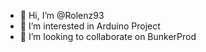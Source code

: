 - 👋 Hi, I’m @Rolenz93
- 👀 I’m interested in Arduino Project
- 💞️ I’m looking to collaborate on BunkerProd



